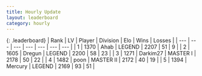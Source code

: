 ```yaml
---
title: Hourly Update
layout: leaderboard
category: hourly
---
```


{: .leaderboard}
| Rank | LV | Player | Division | Elo | Wins | Losses |
| --- | --- | --- | --- | --- | --- | --- |
| <span data-change="0">1</span> | 1370 | <span title="ID: 402846">Ahab</span> | LEGEND | <span data-change="0">2207</span> | <span data-change="0">51</span> | <span data-change="0">9</span> |
| <span data-change="0">2</span> | 1605 | <span title="ID: 337810">Dregun</span> | LEGEND | <span data-change="0">2200</span> | <span data-change="0">58</span> | <span data-change="0">23</span> |
| <span data-change="0">3</span> | 1271 | <span title="ID: 694036">Darkim27</span> | MASTER I | <span data-change="0">2178</span> | <span data-change="0">50</span> | <span data-change="0">22</span> |
| <span data-change="1">4</span> | 1482 | <span title="ID: 540690">poon</span> | MASTER II | <span data-change="32">2172</span> | <span data-change="2">40</span> | <span data-change="0">19</span> |
| <span data-change="-1">5</span> | 1394 | <span title="ID: 692745">Mercury</span> | LEGEND | <span data-change="0">2169</span> | <span data-change="2">93</span> | <span data-change="1">51</span> |